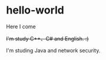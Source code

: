 # hello-world
Here I come 

~~I'm study C++、C# and English. :)~~

I'm studing Java and network security.
